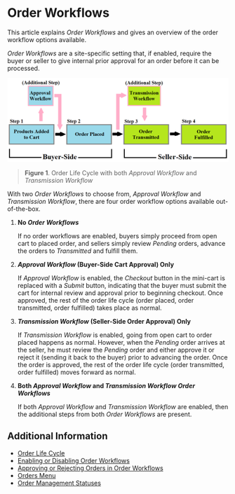 # Order Workflows

This article explains _Order Workflows_ and gives an overview of the order workflow options available.

_Order Workflows_ are a site-specific setting that, if enabled, require the buyer or seller to give internal prior approval for an order before it can be processed.

![Order Workflows](./order-workflows/images/01.png)

> **Figure 1**. Order Life Cycle with both _Approval Workflow_ and _Transmission Workflow_

With two _Order Workflows_ to choose from, _Approval Workflow_ and _Transmission Workflow_, there are four order workflow options available out-of-the-box.

1. **No _Order Workflows_**

    If no order workflows are enabled, buyers simply proceed from open cart to placed order, and sellers simply review _Pending_ orders, advance the orders to _Transmitted_ and fulfill them.

1. **_Approval Workflow_ (Buyer-Side Cart Approval) Only**

    If _Approval Workflow_ is enabled, the _Checkout_ button in the mini-cart is replaced with a _Submit_ button, indicating that the buyer must submit the cart for internal review and approval prior to beginning checkout. Once approved, the rest of the order life cycle (order placed, order transmitted, order fulfilled) takes place as normal.

1. **_Transmission Workflow_ (Seller-Side Order Approval) Only**

    If _Transmission Workflow_ is enabled, going from open cart to order placed happens as normal. However, when the _Pending_ order arrives at the seller, he must review the _Pending_ order and either approve it or reject it (sending it back to the buyer) prior to advancing the order. Once the order is approved, the rest of the order life cycle (order transmitted, order fulfilled) moves forward as normal.

1. **Both _Approval Workflow_ and _Transmission Workflow Order Workflows_**

    If both _Approval Workflow_ and _Transmission Workflow_ are enabled, then the additional steps from both _Order Workflows_ are present.

## Additional Information

* [Order Life Cycle](../sales/order-life-cycle.md)
* [Enabling or Disabling Order Workflows](./enabling-or-disabling-order-workflows.md)
* [Approving or Rejecting Orders in Order Workflows](./approving-or-rejecting-orders-in-order-workflows.md)
* [Orders Menu](../sales/orders-menu.md)
* [Order Management Statuses](./order-management-statuses.md)
